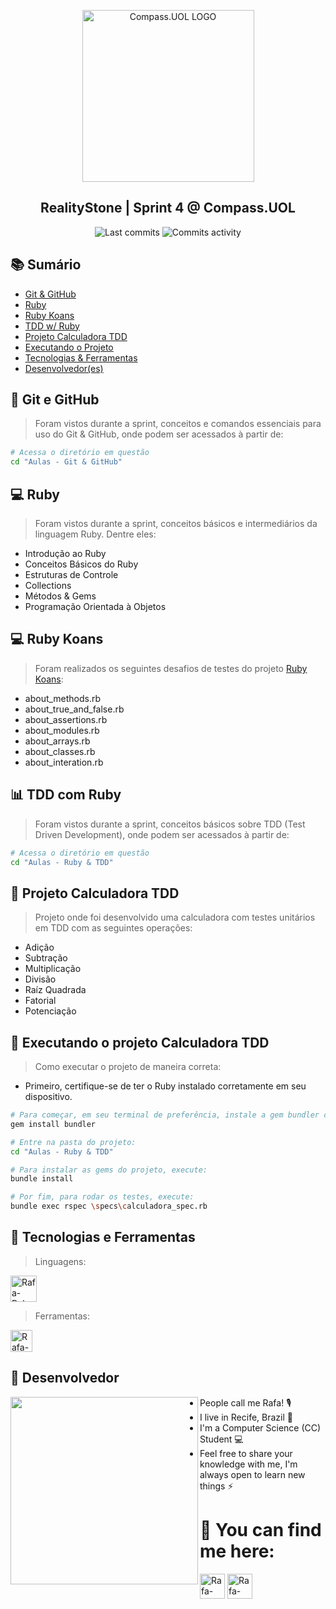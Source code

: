 <p align="center">
 <img width="275px" src="https://compass.uol/logo.svg" align="center" alt="Compass.UOL LOGO" />
 <h2 align="center">RealityStone | Sprint 4 @ Compass.UOL</h2>
 <p align="center"></p>
</p>
  <p align="center">
      <img alt="Last commits" src="https://img.shields.io/github/last-commit/rafaschettini/RealityStone_Sprint4_RafaSchettini_Compass/main"/>
      <img alt="Commits activity" src="https://img.shields.io/github/commit-activity/w/rafaschettini/RealityStone_Sprint4_RafaSchettini_Compass/main"/>
  </p>

## 📚 Sumário
- [Git & GitHub](#-git-e-github)
- [Ruby](#-ruby)
- [Ruby Koans](#-ruby-koans)
- [TDD w/ Ruby](#-tdd-com-ruby)
- [Projeto Calculadora TDD](#-projeto-calculadora-tdd)
- [Executando o Projeto](#-executando-o-projeto-calculadora-tdd)
- [Tecnologias & Ferramentas](#-tecnologias-e-ferramentas)
- [Desenvolvedor(es)](#-desenvolvedor)

## 📝 Git e GitHub
> Foram vistos durante a sprint, conceitos e comandos essenciais para uso do Git & GitHub, onde podem ser acessados à partir de:

```bash
# Acessa o diretório em questão
cd "Aulas - Git & GitHub"
```
## 💻 Ruby
> Foram vistos durante a sprint, conceitos básicos e intermediários da linguagem Ruby. Dentre eles:
- Introdução ao Ruby
- Conceitos Básicos do Ruby
- Estruturas de Controle
- Collections
- Métodos & Gems
- Programação Orientada à Objetos

## 💻 Ruby Koans
> Foram realizados os seguintes desafios de testes do projeto <a href="http://rubykoans.com">Ruby Koans</a>:
- about_methods.rb
- about_true_and_false.rb
- about_assertions.rb
- about_modules.rb
- about_arrays.rb
- about_classes.rb
- about_interation.rb

## 📊 TDD com Ruby
> Foram vistos durante a sprint, conceitos básicos sobre TDD (Test Driven Development), onde podem ser acessados à partir de:

```bash
# Acessa o diretório em questão
cd "Aulas - Ruby & TDD"
```

## 🧮 Projeto Calculadora TDD
> Projeto onde foi desenvolvido uma calculadora com testes unitários em TDD com as seguintes operações:
- Adição
- Subtração
- Multiplicação
- Divisão
- Raíz Quadrada
- Fatorial
- Potenciação

## 🚀 Executando o projeto Calculadora TDD
> Como executar o projeto de maneira correta:
- Primeiro, certifique-se de ter o Ruby instalado corretamente em seu dispositivo.
```bash
# Para começar, em seu terminal de preferência, instale a gem bundler com:
gem install bundler

# Entre na pasta do projeto:
cd "Aulas - Ruby & TDD"

# Para instalar as gems do projeto, execute:
bundle install

# Por fim, para rodar os testes, execute:
bundle exec rspec \specs\calculadora_spec.rb
```

## 🧰 Tecnologias e Ferramentas
  
  > Linguagens:
  <p>  
  <img alt="Rafa-Ruby" height="42" width="42" margin-left:5px; margin-right:5px; src="https://img.icons8.com/fluency/48/000000/ruby-gemstone.png"/>
  </p>
  
  > Ferramentas:
  <p>
  <img  alt="Rafa-VScode" height="35" width="35"  src="https://cdn.jsdelivr.net/gh/devicons/devicon/icons/vscode/vscode-original.svg" />
  </p>
  
## 📍 Desenvolvedor

<a href="https://github.com/RafaSchettini"><img width="300" align="left" src="https://media.discordapp.net/attachments/647132376941461504/977023581206765598/My_project_1.png?width=566&height=559"></a>

- People call me Rafa! 🎙️
- I live in Recife, Brazil 📍
- I'm a Computer Science (CC) Student 💻
- Feel free to share your knowledge with me, I'm always open to learn new things ⚡

# 💬 You can find me here:
<p>
<a href="https://linkedin.com/in/rafael-schettini/"><img  alt="Rafa-LINKEDIN" height="40" width="40" src="https://cdn.jsdelivr.net/gh/devicons/devicon/icons/linkedin/linkedin-original.svg" /><a/>
<a href="mailto:rafaschettini902@gmail.com"><img  alt="Rafa-GMAIL" width="40" height="40" src="https://img.icons8.com/fluency/48/000000/gmail.png" /></a>
</p
